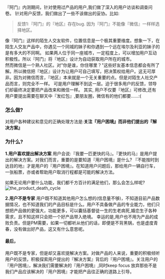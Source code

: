 
『阿门』内测期间，针对使用过产品的用户,我们做了深入的用户访谈和调查问卷。 针对用户反馈，我们做出了一些不该做出的妥协。比如:

>反馈1:『阿门』的『地区』存在bug. 因为『阿门』不能像『微信』一样样选择地区。

像『阿门』这样的陌生人交友软件，位置信息是一个极其重要维度。想象一下，在陌生人交友产品中，你遇见一个同城的妹子和你遇到一个远在埃尔及利亚的妹子的是有多大的不同啊。 如果两人位于同一座城市，一定程度上，可以增加用户互动积极性。所以『阿门』将『地区』设计为自动获取用户所在的城市。  
然而微信是一个熟人社区。对"你是谁，你住哪里？"这些好友基本信息都会有所了解。所以微信把『地区』设计为让用户可自己填写，把决策权给用户。这无可厚非。因为对微信而言，『地区』本来就是一个无关重要的点。但是对陌生人社交产品而言，则完全不一样。
可是用户理解不到这一层。迫于很多用户的反馈，领导们却最终决定要把产品改来和微信一样。
其实, 用户不仅要『地区』可修改,还有用户要提出需要在聊天中『发红包』,要朋友圈，微信有的他们都要......:(

### 怎么做?
对用户各种建议和意见的正确处理方法是:**关注『用户困境』而非他们提出的『解决方案』** 
### 为什么?
**1.用户喜欢提出解决方案**
用户会说:『我要一匹更快的马』。『更快的马』是用户提出的解决方案。对我们而言，重要的是要知道『用户困境』是什么? 『不能按时到达目的地』才是用户的『用户困境』。在知道用户问题后，那给用户一辆自行车，一张船票，亦或者帮助用户取消行程都是可能的解决方法。

如果无论用户要什么功能，我们都千方百计的满足他们，那么会怎么样呢?
![the_product_death_cycle](https://raw.githubusercontent.com/che3vinci/che3vinci.github.io/master/_posts/media/20160102_death_cycle.jpg)

**2.用户不是专家**
用户既不知道其他用户怎么想的(信息量不够)，不知道目前产品数据情况，也不知道我们的产品目标是什么。用户不具备做产品的专业能力，他们只想把产品做的更强大，功能更多，可以囊括基督徒一生的生老病死,婚恋生子各种需求，且不知这样只会把一个好产品带入绝境。 幸运的是,用户也不用为产品的成败负责。但是PM需要，如果一切都听从他们的话，即便是不背黑锅，也是虚度青春，没有做出好产品，这又有什么意思呢。


#### 最后，
用户既不是专家，但是却又喜欢提解决方案。对做产品的人来说，重要的积极倾听用户的反馈，积极探索用户提出的『解决方案』背后的『用户困境』。关注用户的『用户困境』，解决我们需要解决的『用户困境』,同时keep focus 放弃那些不是我们产品应该解决的『用户困境』才能把产品往正确的道路上引导。

